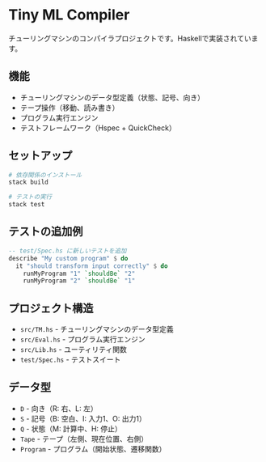 # Tiny ML Compiler

チューリングマシンのコンパイラプロジェクトです。Haskellで実装されています。

## 機能

- チューリングマシンのデータ型定義（状態、記号、向き）
- テープ操作（移動、読み書き）
- プログラム実行エンジン
- テストフレームワーク（Hspec + QuickCheck）

## セットアップ

```bash
# 依存関係のインストール
stack build

# テストの実行
stack test
```

## テストの追加例

```haskell
-- test/Spec.hs に新しいテストを追加
describe "My custom program" $ do
  it "should transform input correctly" $ do
    runMyProgram "1" `shouldBe` "2"
    runMyProgram "2" `shouldBe` "1"
```

## プロジェクト構造

- `src/TM.hs` - チューリングマシンのデータ型定義
- `src/Eval.hs` - プログラム実行エンジン
- `src/Lib.hs` - ユーティリティ関数
- `test/Spec.hs` - テストスイート

## データ型

- `D` - 向き（R: 右、L: 左）
- `S` - 記号（B: 空白、I: 入力1、O: 出力1）
- `Q` - 状態（M: 計算中、H: 停止）
- `Tape` - テープ（左側、現在位置、右側）
- `Program` - プログラム（開始状態、遷移関数）
